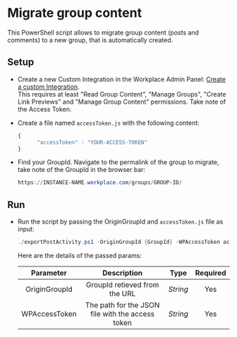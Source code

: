 # Migrate group content

This PowerShell script allows to migrate group content (posts and comments) to a new group, that is automatically created.

## Setup

* Create a new Custom Integration in the Workplace Admin Panel: [Create a custom Integration](https://developers.facebook.com/docs/workplace/custom-integrations-new/#creating).<br/>This requires at least "Read Group Content", "Manage Groups", "Create Link Previews" and "Manage Group Content" permissions. Take note of the Access Token.

* Create a file named `accessToken.js` with the following content:

   ```javascript
   {
         "accessToken" : "YOUR-ACCESS-TOKEN"
   }
   ``` 
 
 * Find your GroupId. Navigate to the permalink of the group to migrate, take note of the GroupId in the browser bar:
 
   ```powershell
   https://INSTANCE-NAME.workplace.com/groups/GROUP-ID/
   ```
 
## Run

* Run the script by passing the OriginGroupId and `accessToken.js` file as input:

   ```powershell
   ./exportPostActivity.ps1 -OriginGroupId {GroupId} -WPAccessToken accessToken.js
   ```

   Here are the details of the passed params:

   | Parameter            | Description                                                       |  Type    |  Required    | 
   |:--------------------:|:-----------------------------------------------------------------:|:--------:|:------------:|
   | OriginGroupId   |  GroupId retieved from the URL                         | _String_ | Yes          |
   | WPAccessToken        |  The path for the JSON file with the access token                 | _String_ | Yes          |
